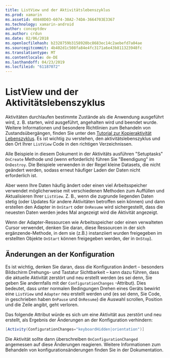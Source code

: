 ```yaml
---
title: ListView und der Aktivitätslebenszyklus
ms.prod: xamarin
ms.assetid: 40840D03-6074-30A2-74DA-3664703E3367
ms.technology: xamarin-android
author: conceptdev
ms.author: crdun
ms.date: 02/06/2018
ms.openlocfilehash: b2328759b3158920bc8683ec14c2aebefd7a04ae
ms.sourcegitcommit: 4b402d1c508fa84e4fc3171a6e43b811323948fc
ms.translationtype: MT
ms.contentlocale: de-DE
ms.lasthandoff: 04/23/2019
ms.locfileid: "61187072"
---
```

# <a name="listview-and-the-activity-lifecycle"></a>ListView und der Aktivitätslebenszyklus

Aktivitäten durchlaufen bestimmte Zustände als die Anwendung ausgeführt wird, z. B. starten, wird ausgeführt, angehalten wird und beendet wurde. Weitere Informationen und besondere Richtlinien zum Behandeln von Zustandsübergängen, finden Sie unter den [Tutorial zur Kopieraktivität Lebenszyklus](~/android/app-fundamentals/activity-lifecycle/index.md).
Es ist wichtig zu verstehen, den aktivitätslebenszyklus und den Ort Ihrer `ListView` Code in den richtigen Verzeichnissen.

Alle Beispiele in diesem Dokument in der Aktivitäts ausführen "Setuptasks" `OnCreate` Methode und (wenn erforderlich) führen Sie "Beendigung" im `OnDestroy`. Die Beispiele verwenden in der Regel kleine Datasets, die nicht geändert werden, sodass erneut häufiger Laden der Daten nicht erforderlich ist.

Aber wenn Ihre Daten häufig ändert oder einen viel Arbeitsspeicher verwendet möglicherweise mit verschiedenen Methoden zum Auffüllen und Aktualisieren Ihrer `ListView`. Z. B., wenn die zugrunde liegenden Daten stetig (oder Updates für andere Aktivitäten betroffen sein können) und dann erstellen den Adapter in `OnStart` oder `OnResume` wird sichergestellt, dass die neuesten Daten werden jedes Mal angezeigt wird die Aktivität angezeigt.

Wenn der Adapter-Ressourcen wie Arbeitsspeicher oder einen verwalteten Cursor verwendet, denken Sie daran, diese Ressourcen in der sich ergänzende-Methode, in dem sie (z.B.) instanziiert wurden freigegeben im erstellten Objekte `OnStart` können freigegeben werden, der in `OnStop`).


## <a name="configuration-changes"></a>Änderungen an der Konfiguration

Es ist wichtig, denken Sie daran, dass die Konfiguration ändert &ndash; besonders Bildschirm Drehungs- und Tastatur Sichtbarkeit &ndash; kann dazu führen, dass die aktuelle Aktivität zerstört und neu erstellt werden (es sei denn, Sie geben Sie andernfalls mit der `ConfigurationChanges` -Attribut). Dies bedeutet, dass unter normalen Bedingungen Drehen eines Geräts bewirkt eine `ListView` und `Adapter` neu erstellt werden und (es sei denn, Sie Code, in geschrieben haben `OnPause` und `OnResume`) die Auswahl scrollen, Position und die Zeile angibt, geht verloren.

Das folgende Attribut würde es sich um eine Aktivität aus zerstört und neu erstellt, als Ergebnis der Änderungen an der Konfiguration verhindern:

```csharp
[Activity(ConfigurationChanges="keyboardHidden|orientation")]
```

Die Aktivität sollte dann überschreiben `OnConfigurationChanged` angemessen auf diese Änderungen reagieren. Weitere Informationen zum Behandeln von konfigurationsänderungen finden Sie in der Dokumentation.

